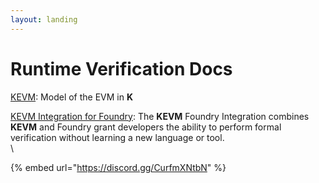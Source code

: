 ```yaml
---
layout: landing
---
```


# Runtime Verification Docs

[KEVM](http://localhost:5000/o/MwuC1PgHx91Qm96rVCnq/s/nXIoktUrQI0xNHjxIyRH/ "mention"): Model of the EVM in **K**

[KEVM Integration for Foundry](http://localhost:5000/o/MwuC1PgHx91Qm96rVCnq/s/T2KVb4tqbNdAsPxsEyPQ/ "mention"): The **KEVM** Foundry Integration combines **KEVM** and Foundry grant developers the ability to perform formal verification without learning a new language or tool. \
\


{% embed url="https://discord.gg/CurfmXNtbN" %}
